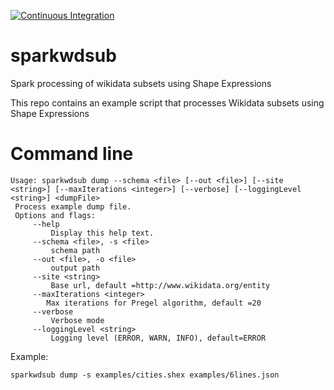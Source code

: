 [![Continuous Integration](https://github.com/weso/sparkwdsub/actions/workflows/ci.yml/badge.svg)](https://github.com/weso/sparkwdsub/actions/workflows/ci.yml)

# sparkwdsub

Spark processing of wikidata subsets using Shape Expressions

This repo contains an example script that processes Wikidata subsets using Shape Expressions


# Command line

```
Usage: sparkwdsub dump --schema <file> [--out <file>] [--site <string>] [--maxIterations <integer>] [--verbose] [--loggingLevel <string>] <dumpFile>
 Process example dump file.
 Options and flags:
     --help
         Display this help text.
     --schema <file>, -s <file>
         schema path
     --out <file>, -o <file>
         output path
     --site <string>
         Base url, default =http://www.wikidata.org/entity
     --maxIterations <integer>
        Max iterations for Pregel algorithm, default =20
     --verbose
         Verbose mode
     --loggingLevel <string>
         Logging level (ERROR, WARN, INFO), default=ERROR
```

Example:

```
sparkwdsub dump -s examples/cities.shex examples/6lines.json
```

